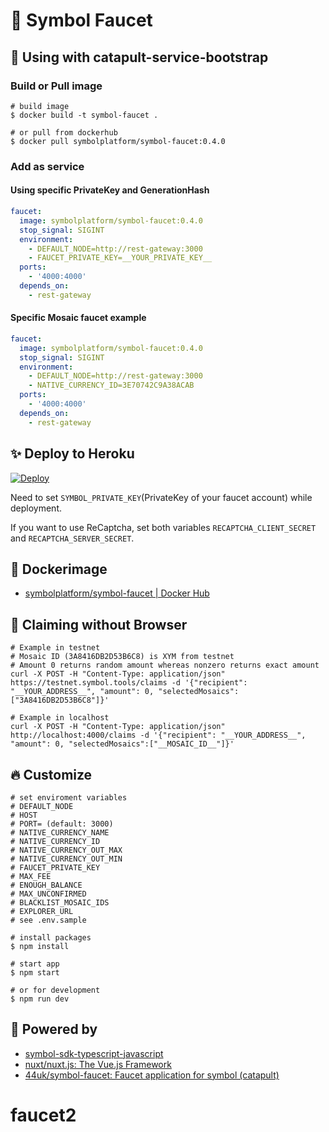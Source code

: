 # :potable_water: Symbol Faucet


## :handshake: Using with catapult-service-bootstrap

### Build or Pull image

```console
# build image
$ docker build -t symbol-faucet .

# or pull from dockerhub
$ docker pull symbolplatform/symbol-faucet:0.4.0
```

### Add as service

#### Using specific PrivateKey and GenerationHash

```yaml:docker-compose.yml
faucet:
  image: symbolplatform/symbol-faucet:0.4.0
  stop_signal: SIGINT
  environment:
    - DEFAULT_NODE=http://rest-gateway:3000
    - FAUCET_PRIVATE_KEY=__YOUR_PRIVATE_KEY__
  ports:
    - '4000:4000'
  depends_on:
    - rest-gateway
```

#### Specific Mosaic faucet example

```yaml:docker-compose.yml
faucet:
  image: symbolplatform/symbol-faucet:0.4.0
  stop_signal: SIGINT
  environment:
    - DEFAULT_NODE=http://rest-gateway:3000
    - NATIVE_CURRENCY_ID=3E70742C9A38ACAB
  ports:
    - '4000:4000'
  depends_on:
    - rest-gateway
```

## :sparkles: Deploy to Heroku

[![Deploy](https://www.herokucdn.com/deploy/button.svg)](https://heroku.com/deploy)

Need to set `SYMBOL_PRIVATE_KEY`(PrivateKey of your faucet account) while deployment.

If you want to use ReCaptcha, set both variables `RECAPTCHA_CLIENT_SECRET` and `RECAPTCHA_SERVER_SECRET`.

## :whale: Dockerimage

- [symbolplatform\/symbol-faucet | Docker Hub](https://hub.docker.com/r/symbolplatform/symbol-faucet)

## :shell: Claiming without Browser

```shell
# Example in testnet
# Mosaic ID (3A8416DB2D53B6C8) is XYM from testnet
# Amount 0 returns random amount whereas nonzero returns exact amount
curl -X POST -H "Content-Type: application/json" https://testnet.symbol.tools/claims -d '{"recipient": "__YOUR_ADDRESS__", "amount": 0, "selectedMosaics":["3A8416DB2D53B6C8"]}'

# Example in localhost
curl -X POST -H "Content-Type: application/json" http://localhost:4000/claims -d '{"recipient": "__YOUR_ADDRESS__", "amount": 0, "selectedMosaics":["__MOSAIC_ID__"]}'
```

## :fire: Customize

```shell
# set enviroment variables
# DEFAULT_NODE
# HOST
# PORT= (default: 3000)
# NATIVE_CURRENCY_NAME
# NATIVE_CURRENCY_ID
# NATIVE_CURRENCY_OUT_MAX
# NATIVE_CURRENCY_OUT_MIN
# FAUCET_PRIVATE_KEY
# MAX_FEE
# ENOUGH_BALANCE
# MAX_UNCONFIRMED
# BLACKLIST_MOSAIC_IDS
# EXPLORER_URL
# see .env.sample

# install packages
$ npm install

# start app
$ npm start

# or for development
$ npm run dev
```

## :muscle: Powered by

- [symbol-sdk-typescript-javascript](https://github.com/symbol/symbol-sdk-typescript-javascript)
- [nuxt/nuxt\.js: The Vue\.js Framework](https://github.com/nuxt/nuxt.js)
- [44uk/symbol\-faucet: Faucet application for symbol \(catapult\)](https://github.com/44uk/symbol-faucet)

# faucet2
